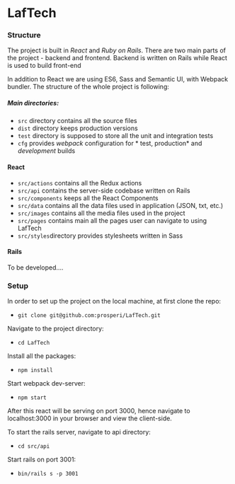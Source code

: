 # **LafTech**


### Structure

The project is built in *React* and *Ruby on Rails*. There are two main parts of the project - backend and frontend. Backend is written on Rails while React is used to build front-end

In addition to React we are using ES6, Sass and Semantic UI, with Webpack bundler. The structure of the whole project is following:

##### Main directories:
- `src` directory contains all the source files
- `dist` directory keeps production versions
- `test` directory is supposed to store all the unit and integration tests
- `cfg` provides *webpack* configuration for * test, production* and *development* builds

#### React
- `src/actions` contains all the Redux actions
- `src/api` contains the server-side codebase written on Rails
- `src/components` keeps all the React Components
- `src/data` contains all the data files used in application (JSON, txt, etc.)
- `src/images` contains all the media files used in the project
- `src/pages` contains main all the pages user can navigate to using LafTech
- `src/styles`directory provides stylesheets written in Sass

#### Rails
To be developed....

### Setup

In order to set up the project on the local machine, at first clone the repo:
- `git clone git@github.com:prosperi/LafTech.git`

Navigate to the project directory:
- `cd LafTech`

Install all the packages:
- `npm install`

Start webpack dev-server:
- `npm start`

After this react will be serving on port 3000, hence navigate to localhost:3000 in your browser and view the client-side.

To start the rails server, navigate to api directory:
- `cd src/api`

Start rails on port 3001:
- `bin/rails s -p 3001`
